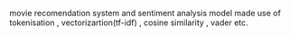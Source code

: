 movie recomendation system and sentiment analysis model
made use of tokenisation , vectorizartion(tf-idf) , cosine similarity , vader etc.
